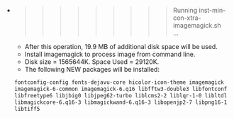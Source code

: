 * >>>>>>>>> Running inst-min-con-xtra-imagemagick.sh ...
  * After this operation, 19.9 MB of additional disk space will be used.
  * Install imagemagick to process image from command line.
  * Disk size = 1565644K. Space Used = 29120K.
  * The following NEW packages will be installed:
  ```bash
  fontconfig-config fonts-dejavu-core hicolor-icon-theme imagemagick
  imagemagick-6-common imagemagick-6.q16 libfftw3-double3 libfontconfig1
  libfreetype6 libjbig0 libjpeg62-turbo liblcms2-2 liblqr-1-0 libltdl7
  libmagickcore-6.q16-3 libmagickwand-6.q16-3 libopenjp2-7 libpng16-16
  libtiff5
  ```
